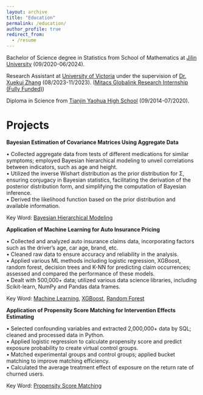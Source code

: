 ```yaml
---
layout: archive
title: "Education"
permalink: /education/
author_profile: true
redirect_from:
  - /resume
---
```


Bachelor of Science degree in Statistics from School of Mathematics at [Jilin University](https://www.jlu.edu.cn/) (09/2020-06/2024).

Research Assistant at [University of Victoria](https://www.uvic.ca/) under the supervision of [Dr. Xuekui Zhang](https://ubcxzhang.github.io/) (08/2023-11/2023). ([Mitacs Globalink Research Internship (Fully Funded)](https://www.mitacs.ca/our-programs/globalink-research-internship-students/))

Diploma in Science from [Tianjin Yaohua High School](https://en.wikipedia.org/wiki/Yaohua_High_School) (09/2014-07/2020).

Projects
======
**Bayesian Estimation of Covariance Matrices Using Aggregate Data**

• Collected aggregate data from tests of different medications for similar symptoms; employed Bayesian hierarchical modeling to unveil correlations between indicators, such as age and height.\
• Utilized the inverse Wishart distribution as the prior distribution for Σ, ensuring conjugacy in Bayesian statistics,
facilitating the derivation of the posterior distribution form, and simplifying the computation of Bayesian inference.\
• Derived the likelihood function based on the prior distribution and available information.

Key Word: [Bayesian Hierarchical Modeling](https://en.wikipedia.org/wiki/Bayesian_hierarchical_modeling)


**Application of Machine Learning for Auto Insurance Pricing**

• Collected and analyzed auto insurance claims data, incorporating factors such as the driver’s age, car age, brand, etc.\
• Cleaned raw data to ensure accuracy and reliability in the analysis.\
• Applied various ML methods including logistic regression, XGBoost, random forest, decision trees and K-NN for
predicting claim occurrences; assessed and compared the performance of these models.\
• Dealt with 500,000+ data; utilized various data science libraries, including Scikit-learn, NumPy and Pandas data frames.

Key Word: [Machine Learning](https://en.wikipedia.org/wiki/Machine_learning), [XGBoost](https://en.wikipedia.org/wiki/XGBoost), [Random Forest](https://en.wikipedia.org/wiki/Random_forest)

**Application of Propensity Score Matching for Intervention Effects Estimating**

• Selected confounding variables and extracted 2,000,000+ data by SQL; cleaned and processed data in Python.\
• Applied logistic regression to calculate propensity score and predict exposure probability to create virtual control groups.\
• Matched experimental groups and control groups; applied bucket matching to improve matching efficiency.\
• Calculated the average treatment effect of exposure on the return rate of churned users.

Key Word: [Propensity Score Matching](https://en.wikipedia.org/wiki/Propensity_score_matching)